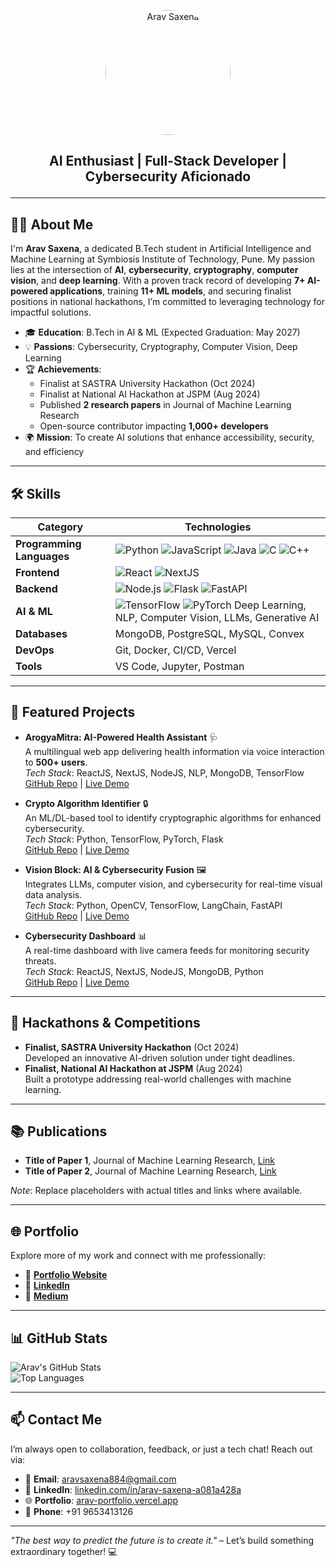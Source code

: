 <p align="center">
  <img src="https://raw.githubusercontent.com/arav7781/arav7781/main/a6364a0a-d568-47a5-9fe6-3d4b2eaaaa31.jpg" alt="Arav Saxena" width="200" style="border-radius: 50%;" />
</p>

## <p align="center"><strong>AI Enthusiast | Full-Stack Developer | Cybersecurity Aficionado</strong></p>

---

## 🧑‍💻 About Me

I'm **Arav Saxena**, a dedicated B.Tech student in Artificial Intelligence and Machine Learning at Symbiosis Institute of Technology, Pune. My passion lies at the intersection of **AI**, **cybersecurity**, **cryptography**, **computer vision**, and **deep learning**. With a proven track record of developing **7+ AI-powered applications**, training **11+ ML models**, and securing finalist positions in national hackathons, I’m committed to leveraging technology for impactful solutions.

- 🎓 **Education**: B.Tech in AI & ML (Expected Graduation: May 2027)
- 💡 **Passions**: Cybersecurity, Cryptography, Computer Vision, Deep Learning
- 🏆 **Achievements**:
  - Finalist at SASTRA University Hackathon (Oct 2024)
  - Finalist at National AI Hackathon at JSPM (Aug 2024)
  - Published **2 research papers** in Journal of Machine Learning Research
  - Open-source contributor impacting **1,000+ developers**
- 🌍 **Mission**: To create AI solutions that enhance accessibility, security, and efficiency

---

## 🛠️ Skills

| **Category**           | **Technologies**                                                                 |
|-------------------------|----------------------------------------------------------------------------------|
| **Programming Languages** | ![Python](https://img.shields.io/badge/Python-3776AB?style=flat&logo=python&logoColor=white) ![JavaScript](https://img.shields.io/badge/JavaScript-F7DF1E?style=flat&logo=javascript&logoColor=black) ![Java](https://img.shields.io/badge/Java-007396?style=flat&logo=java&logoColor=white) ![C](https://img.shields.io/badge/C-A8B9CC?style=flat&logo=c&logoColor=white) ![C++](https://img.shields.io/badge/C++-00599C?style=flat&logo=c%2B%2B&logoColor=white) |
| **Frontend**            | ![React](https://img.shields.io/badge/React-61DAFB?style=flat&logo=react&logoColor=black) ![NextJS](https://img.shields.io/badge/Next.js-000000?style=flat&logo=next.js&logoColor=white) |
| **Backend**             | ![Node.js](https://img.shields.io/badge/Node.js-339933?style=flat&logo=node.js&logoColor=white) ![Flask](https://img.shields.io/badge/Flask-000000?style=flat&logo=flask&logoColor=white) ![FastAPI](https://img.shields.io/badge/FastAPI-009688?style=flat&logo=fastapi&logoColor=white) |
| **AI & ML**             | ![TensorFlow](https://img.shields.io/badge/TensorFlow-FF6F00?style=flat&logo=tensorFlow&logoColor=white) ![PyTorch](https://img.shields.io/badge/PyTorch-EE4C2C?style=flat&logo=pytorch&logoColor=white) Deep Learning, NLP, Computer Vision, LLMs, Generative AI |
| **Databases**           | MongoDB, PostgreSQL, MySQL, Convex |
| **DevOps**              | Git, Docker, CI/CD, Vercel |
| **Tools**               | VS Code, Jupyter, Postman |

---

## 🚀 Featured Projects

- **ArogyaMitra: AI-Powered Health Assistant** 🩺  
  A multilingual web app delivering health information via voice interaction to **500+ users**.  
  *Tech Stack*: ReactJS, NextJS, NodeJS, NLP, MongoDB, TensorFlow  
  [GitHub Repo](#) | [Live Demo](#)

- **Crypto Algorithm Identifier** 🔒  
  An ML/DL-based tool to identify cryptographic algorithms for enhanced cybersecurity.  
  *Tech Stack*: Python, TensorFlow, PyTorch, Flask  
  [GitHub Repo](#) | [Live Demo](#)

- **Vision Block: AI & Cybersecurity Fusion** 🖼️  
  Integrates LLMs, computer vision, and cybersecurity for real-time visual data analysis.  
  *Tech Stack*: Python, OpenCV, TensorFlow, LangChain, FastAPI  
  [GitHub Repo](#) | [Live Demo](#)

- **Cybersecurity Dashboard** 📊  
  A real-time dashboard with live camera feeds for monitoring security threats.  
  *Tech Stack*: ReactJS, NextJS, NodeJS, MongoDB, Python  
  [GitHub Repo](#) | [Live Demo](#)

---

## 🏅 Hackathons & Competitions

- **Finalist, SASTRA University Hackathon** (Oct 2024)  
  Developed an innovative AI-driven solution under tight deadlines.  
- **Finalist, National AI Hackathon at JSPM** (Aug 2024)  
  Built a prototype addressing real-world challenges with machine learning.

---

## 📚 Publications

- **Title of Paper 1**, Journal of Machine Learning Research, [Link](#)  
- **Title of Paper 2**, Journal of Machine Learning Research, [Link](#)  

*Note*: Replace placeholders with actual titles and links where available.

---

## 🌐 Portfolio

Explore more of my work and connect with me professionally:  
- 🔗 [**Portfolio Website**](https://arav-portfolio.vercel.app/)  
- 🔗 [**LinkedIn**](https://linkedin.com/in/arav-saxena-a081a428a)  
- 🔗 [**Medium**](https://medium.com/@aravsaxena)

---

## 📊 GitHub Stats

![Arav's GitHub Stats](https://github-readme-stats.vercel.app/api?username=arav7781&show_icons=true&theme=radical)  
![Top Languages](https://github-readme-stats.vercel.app/api/top-langs/?username=arav7781&layout=compact&theme=radical)

---

## 📫 Contact Me

I’m always open to collaboration, feedback, or just a tech chat! Reach out via:  
- 📧 **Email**: aravsaxena884@gmail.com  
- 🔗 **LinkedIn**: [linkedin.com/in/arav-saxena-a081a428a](https://linkedin.com/in/arav-saxena-a081a428a)  
- 🌐 **Portfolio**: [arav-portfolio.vercel.app](https://arav-portfolio.vercel.app/)  
- 📱 **Phone**: +91 9653413126

---

*"The best way to predict the future is to create it."* – Let’s build something extraordinary together! 💻
